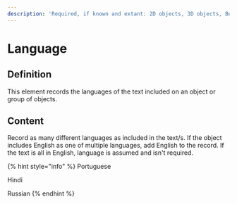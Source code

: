 ```yaml
---
description: 'Required, if known and extant: 2D objects, 3D objects, Born Digital'
---
```


# Language

## Definition 

This element records the languages of the text included on an object or group of objects. 

## Content 

Record as many different languages as included in the text/s. If the object includes English as one of multiple languages, add English to the record. If the text is all in English, language is assumed and isn't required. 

{% hint style="info" %}
Portuguese 

Hindi

Russian
{% endhint %}

